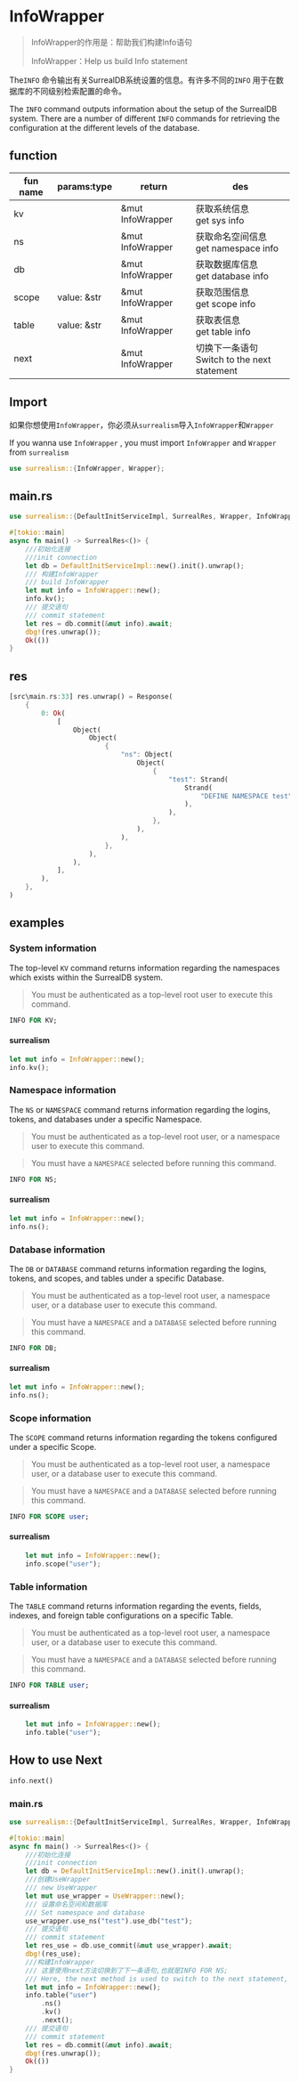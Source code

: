 # InfoWrapper

> InfoWrapper的作用是：帮助我们构建Info语句
>
> InfoWrapper：Help us build Info statement

The`INFO` 命令输出有关SurrealDB系统设置的信息。有许多不同的`INFO` 用于在数据库的不同级别检索配置的命令。

The `INFO` command outputs information about the setup of the SurrealDB system. There are a number of different `INFO` commands for retrieving the configuration at the different levels of the database.

## function

| fun name | params:type | return           | des                                              |
| -------- | ----------- | ---------------- | ------------------------------------------------ |
| kv       |             | &mut InfoWrapper | 获取系统信息<br /> get sys info                  |
| ns       |             | &mut InfoWrapper | 获取命名空间信息<br />get namespace info         |
| db       |             | &mut InfoWrapper | 获取数据库信息<br />get database info            |
| scope    | value: &str | &mut InfoWrapper | 获取范围信息<br />get scope info                 |
| table    | value: &str | &mut InfoWrapper | 获取表信息<br />get table info                   |
| next     |             | &mut InfoWrapper | 切换下一条语句<br />Switch to the next statement |

## Import

如果你想使用`InfoWrapper`，你必须从`surrealism`导入`InfoWrapper`和`Wrapper`

If you wanna use `InfoWrapper` , you must import `InfoWrapper` and `Wrapper` from `surrealism`

```rust
use surrealism::{InfoWrapper, Wrapper};
```

## main.rs

```rust
use surrealism::{DefaultInitServiceImpl, SurrealRes, Wrapper, InfoWrapper};

#[tokio::main]
async fn main() -> SurrealRes<()> {
    ///初始化连接
    ///init connection
    let db = DefaultInitServiceImpl::new().init().unwrap();
    /// 构建InfoWrapper
    /// build InfoWrapper
    let mut info = InfoWrapper::new();
    info.kv();
    /// 提交语句
    /// commit statement
    let res = db.commit(&mut info).await;
    dbg!(res.unwrap());
    Ok(())
}
```

## res


```rust
[src\main.rs:33] res.unwrap() = Response(
    {
        0: Ok(
            [
                Object(
                    Object(
                        {
                            "ns": Object(
                                Object(
                                    {
                                        "test": Strand(
                                            Strand(
                                                "DEFINE NAMESPACE test",
                                            ),
                                        ),
                                    },
                                ),
                            ),
                        },
                    ),
                ),
            ],
        ),
    },
)

```

## examples

### System information

The top-level `KV` command returns information regarding the namespaces which exists within the SurrealDB system.

> You must be authenticated as a top-level root user to execute this command.

```sql
INFO FOR KV;
```

#### surrealism

```rust
let mut info = InfoWrapper::new();
info.kv();
```

### Namespace information

The `NS` or `NAMESPACE` command returns information regarding the logins, tokens, and databases under a specific Namespace.

> You must be authenticated as a top-level root user, or a namespace user to execute this command.

> You must have a `NAMESPACE` selected before running this command.

```sql
INFO FOR NS;
```

#### surrealism

```rust
let mut info = InfoWrapper::new();
info.ns();
```

### Database information

The `DB` or `DATABASE` command returns information regarding the logins, tokens, and scopes, and tables under a specific Database.

> You must be authenticated as a top-level root user, a namespace user, or a database user to execute this command.

> You must have a `NAMESPACE` and a `DATABASE` selected before running this command.

```sql
INFO FOR DB;
```

#### surrealism

```rust
let mut info = InfoWrapper::new();
info.ns();
```

### Scope information

The `SCOPE` command returns information regarding the tokens configured under a specific Scope.

> You must be authenticated as a top-level root user, a namespace user, or a database user to execute this command.

> You must have a `NAMESPACE` and a `DATABASE` selected before running this command.

```sql
INFO FOR SCOPE user;
```

#### surrealism

```rust
    let mut info = InfoWrapper::new();
    info.scope("user");
```

### Table information

The `TABLE` command returns information regarding the events, fields, indexes, and foreign table configurations on a specific Table.

> You must be authenticated as a top-level root user, a namespace user, or a database user to execute this command.

> You must have a `NAMESPACE` and a `DATABASE` selected before running this command.

```sql
INFO FOR TABLE user;
```

#### surrealism

```rust
    let mut info = InfoWrapper::new();
    info.table("user");
```

## How to use Next

```rust
info.next()
```

### main.rs

```rust
use surrealism::{DefaultInitServiceImpl, SurrealRes, Wrapper, InfoWrapper,UseWrapper};

#[tokio::main]
async fn main() -> SurrealRes<()> {
    ///初始化连接
    ///init connection
    let db = DefaultInitServiceImpl::new().init().unwrap();
    ///创建UseWrapper
    /// new UseWrapper
    let mut use_wrapper = UseWrapper::new();
    /// 设置命名空间和数据库
    /// Set namespace and database
    use_wrapper.use_ns("test").use_db("test");
    /// 提交语句
    /// commit statement
    let res_use = db.use_commit(&mut use_wrapper).await;
    dbg!(res_use);
    ///构建InfoWrapper
    /// 这里使用next方法切换到了下一条语句,也就是INFO FOR NS;
    /// Here, the next method is used to switch to the next statement, which is INFO FOR NS;
    let mut info = InfoWrapper::new();
    info.table("user")
        .ns()
        .kv()
        .next();
    /// 提交语句
    /// commit statement
    let res = db.commit(&mut info).await;
    dbg!(res.unwrap());
    Ok(())
}
```

